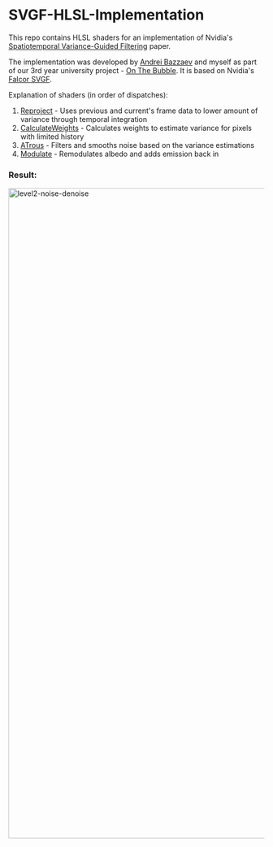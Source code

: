 # SVGF-HLSL-Implementation

This repo contains HLSL shaders for an implementation of Nvidia's [Spatiotemporal Variance-Guided Filtering](https://research.nvidia.com/publication/2017-07_spatiotemporal-variance-guided-filtering-real-time-reconstruction-path-traced) paper.

The implementation was developed by [Andrei Bazzaev](https://andreibazzaev.systeme.io/portfolio) and myself as part of our 3rd year university project - [On The Bubble](https://store.steampowered.com/app/2707350/On_the_Bubble/).
It is based on Nvidia's [Falcor SVGF](https://github.com/NVIDIAGameWorks/Falcor/tree/master/Source/RenderPasses/SVGFPass).

Explanation of shaders (in order of dispatches):
1. [Reproject](https://github.com/lumixem/SVGF-HLSL-Implementation/blob/main/Shaders/Reproject.hlsl) - Uses previous and current's frame data to lower amount of variance through temporal integration
2. [CalculateWeights](https://github.com/lumixem/SVGF-HLSL-Implementation/blob/main/Shaders/CalculateWeights.hlsl) - Calculates weights to estimate variance for pixels with limited history
3. [ATrous](https://github.com/lumixem/SVGF-HLSL-Implementation/blob/main/Shaders/ATrous.hlsl) - Filters and smooths noise based on the variance estimations
4. [Modulate](https://github.com/lumixem/SVGF-HLSL-Implementation/blob/main/Shaders/Modulate.hlsl) - Remodulates albedo and adds emission back in

### Result:
<img width="1280" alt="level2-noise-denoise" src="https://github.com/user-attachments/assets/16cfa5eb-9194-4015-83a9-d24d9c006c22">
